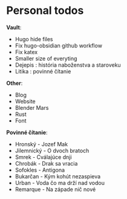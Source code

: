 # Personal todos

**Vault**:
- Hugo hide files
- Fix hugo-obsidian github workflow
- Fix katex
- Smaller size of everyting
- Dejepis : história naboženstva a staroveku
- Litika : povinné čítanie

**Other**:
- Blog
- Website
- Blender Mars
- Rust
- Font

**Povinné čítanie**:
- Hronský - Jozef Mak
- Jilemnický - O dvoch bratoch
- Smrek - Cválajúce dnji
- Chrobák - Drak sa vracia
- Sofokles - Antigona
- Bukarčan - Kým kohút nezaspieva
- Urban - Voda čo ma drží nad vodou
- Remarque - Na západe nič nové